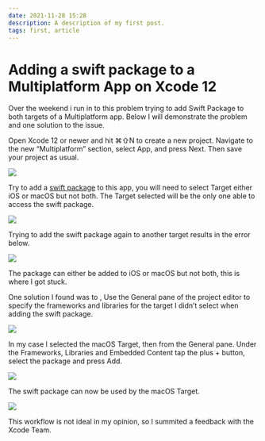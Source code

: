 ```yaml
---
date: 2021-11-28 15:28
description: A description of my first post.
tags: first, article
---
```

# Adding a swift package to a Multiplatform App on Xcode 12

Over the weekend i run in to this problem trying to add Swift Package to both targets of a Multiplatform app.  Below I will demonstrate the problem and one solution to the issue. 

Open Xcode 12 or newer and hit ⌘⇧N to create a new project. Navigate to the new “Multiplatform” section, select App, and press Next. Then save your project as usual.

![](Screenshot%202020-11-24%20at%2000.22.26.png)

Try to add a [swift package](https://github.com/byaruhaf/package-name) to this app, you will need to select Target either iOS or macOS but not both. The Target selected will be the only one able to access the swift package.

![](Screenshot%202020-11-24%20at%2000.23.49.png)

Trying to add the swift package again to another target results in the error below.

![](Screenshot%202020-11-24%20at%2000.23.13.png)

The package can either be added to iOS or macOS but not both,  this is where I got stuck.

One solution I found was to , Use the General pane of the project editor to specify the frameworks and libraries for the target I didn’t select when adding the swift package.
  
![](Screenshot%202020-11-24%20at%2002.17.23.png)

In my case I selected the macOS Target, then from the General pane. Under the Frameworks, Libraries and Embedded Content tap the plus + button, select the package and press Add.

![](Screenshot%202020-11-24%20at%2002.15.16.png)

The swift package can now be used by the macOS Target.

![](Screenshot%202020-11-24%20at%2002.15.33.png)

This workflow is not ideal in my opinion, so I summited a feedback with the  Xcode Team. 
